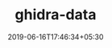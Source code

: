 ---
title: "ghidra-data"
date: 2019-06-16T17:46:34+05:30
type: "organisations"
org_name: "National Security Agency"
repo_desc: "Supporting Data Archives for Ghidra"
repo_link: https://github.com/NationalSecurityAgency/ghidra-data
---